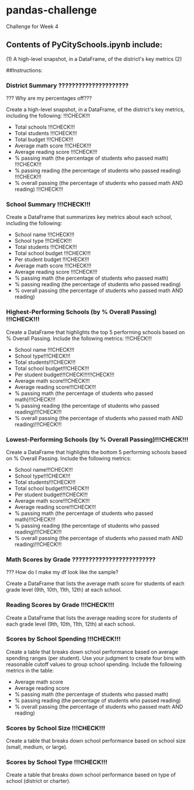 # pandas-challenge
Challenge for Week 4

## Contents of PyCitySchools.ipynb include:
(1) A high-level snapshot, in a DataFrame, of the district's key metrics
(2)


##Instructions:
### District Summary ?????????????????????
??? Why are my percentages off???

Create a high-level snapshot, in a DataFrame, of the district's key metrics, including the following: !!!CHECK!!!

* Total schools !!!CHECK!!!
* Total students !!!CHECK!!!
* Total budget !!!CHECK!!!
* Average math score !!!CHECK!!!
* Average reading score !!!CHECK!!!
* % passing math (the percentage of students who passed math) !!!CHECK!!!
* % passing reading (the percentage of students who passed reading) !!!CHECK!!!
* % overall passing (the percentage of students who passed math AND reading) !!!CHECK!!!

### School Summary !!!CHECK!!!

Create a DataFrame that summarizes key metrics about each school, including the following:

* School name !!!CHECK!!!
* School type !!!CHECK!!!
* Total students !!!CHECK!!!
* Total school budget !!!CHECK!!!
* Per student budget !!!CHECK!!!
* Average math score !!!CHECK!!!
* Average reading score !!!CHECK!!!
* % passing math (the percentage of students who passed math)
* % passing reading (the percentage of students who passed reading)
* % overall passing (the percentage of students who passed math AND reading)

### Highest-Performing Schools (by % Overall Passing) !!!CHECK!!!

Create a DataFrame that highlights the top 5 performing schools based on % Overall Passing. Include the following metrics: !!!CHECK!!!

* School name !!!CHECK!!!
* School type!!!CHECK!!!
* Total students!!!CHECK!!!
* Total school budget!!!CHECK!!!
* Per student budget!!!CHECK!!!!!!CHECK!!!
* Average math score!!!CHECK!!!
* Average reading score!!!CHECK!!!
* % passing math (the percentage of students who passed math)!!!CHECK!!!
* % passing reading (the percentage of students who passed reading)!!!CHECK!!!
* % overall passing (the percentage of students who passed math AND reading)!!!CHECK!!!


### Lowest-Performing Schools (by % Overall Passing)!!!CHECK!!!

Create a DataFrame that highlights the bottom 5 performing schools based on % Overall Passing. Include the following metrics:

* School name!!!CHECK!!!
* School type!!!CHECK!!!
* Total students!!!CHECK!!!
* Total school budget!!!CHECK!!!
* Per student budget!!!CHECK!!!
* Average math score!!!CHECK!!!
* Average reading score!!!CHECK!!!
* % passing math (the percentage of students who passed math)!!!CHECK!!!
* % passing reading (the percentage of students who passed reading)!!!CHECK!!!
* % overall passing (the percentage of students who passed math AND reading)!!!CHECK!!!

### Math Scores by Grade ?????????????????????????

??? How do I make my df look like the sample? 

Create a DataFrame that lists the average math score for students of each grade level (9th, 10th, 11th, 12th) at each school.

### Reading Scores by Grade !!!CHECK!!!

Create a DataFrame that lists the average reading score for students of each grade level (9th, 10th, 11th, 12th) at each school.

### Scores by School Spending !!!CHECK!!!

Create a table that breaks down school performance based on average spending ranges (per student). Use your judgment to create four bins with reasonable cutoff values to group school spending. Include the following metrics in the table:

* Average math score
* Average reading score
* % passing math (the percentage of students who passed math)
* % passing reading (the percentage of students who passed reading)
* % overall passing (the percentage of students who passed math AND reading)

### Scores by School Size !!!CHECK!!!

Create a table that breaks down school performance based on school size (small, medium, or large).
### Scores by School Type !!!CHECK!!!

Create a table that breaks down school performance based on type of school (district or charter).
